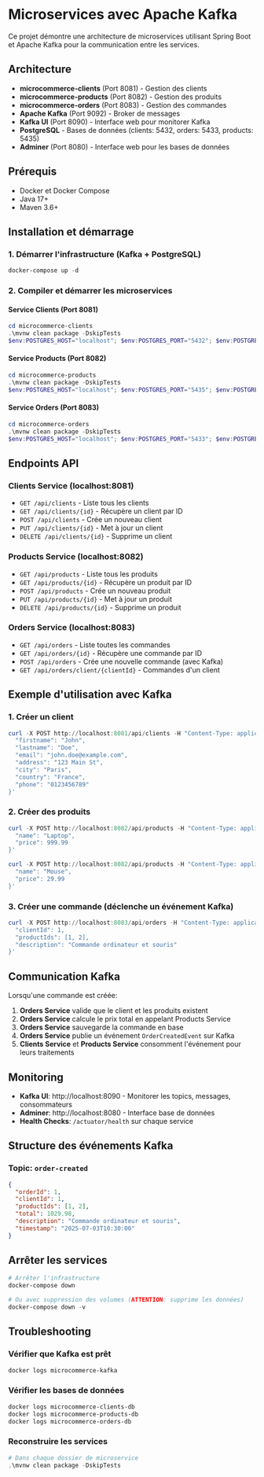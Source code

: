 # Microservices avec Apache Kafka

Ce projet démontre une architecture de microservices utilisant Spring Boot et Apache Kafka pour la communication entre les services.

## Architecture

- **microcommerce-clients** (Port 8081) - Gestion des clients
- **microcommerce-products** (Port 8082) - Gestion des produits
- **microcommerce-orders** (Port 8083) - Gestion des commandes
- **Apache Kafka** (Port 9092) - Broker de messages
- **Kafka UI** (Port 8090) - Interface web pour monitorer Kafka
- **PostgreSQL** - Bases de données (clients: 5432, orders: 5433, products: 5435)
- **Adminer** (Port 8080) - Interface web pour les bases de données

## Prérequis

- Docker et Docker Compose
- Java 17+
- Maven 3.6+

## Installation et démarrage

### 1. Démarrer l'infrastructure (Kafka + PostgreSQL)

```powershell
docker-compose up -d
```

### 2. Compiler et démarrer les microservices

#### Service Clients (Port 8081)

```powershell
cd microcommerce-clients
.\mvnw clean package -DskipTests
$env:POSTGRES_HOST="localhost"; $env:POSTGRES_PORT="5432"; $env:POSTGRES_DB="clients_db"; $env:POSTGRES_USER="postgres"; $env:POSTGRES_PASSWORD="password"; $env:KAFKA_BOOTSTRAP_SERVERS="localhost:9092"; java -jar target/microcommerce-0.0.1-SNAPSHOT.jar
```

#### Service Products (Port 8082)

```powershell
cd microcommerce-products
.\mvnw clean package -DskipTests
$env:POSTGRES_HOST="localhost"; $env:POSTGRES_PORT="5435"; $env:POSTGRES_DB="products_db"; $env:POSTGRES_USER="postgres"; $env:POSTGRES_PASSWORD="password"; $env:KAFKA_BOOTSTRAP_SERVERS="localhost:9092"; java -jar target/microcommerce-0.0.1-SNAPSHOT.jar
```

#### Service Orders (Port 8083)

```powershell
cd microcommerce-orders
.\mvnw clean package -DskipTests
$env:POSTGRES_HOST="localhost"; $env:POSTGRES_PORT="5433"; $env:POSTGRES_DB="orders_db"; $env:POSTGRES_USER="postgres"; $env:POSTGRES_PASSWORD="password"; $env:KAFKA_BOOTSTRAP_SERVERS="localhost:9092"; $env:CLIENTS_SERVICE_URL="http://localhost:8081"; $env:PRODUCTS_SERVICE_URL="http://localhost:8082"; java -jar target/microcommerce-0.0.1-SNAPSHOT.jar
```

## Endpoints API

### Clients Service (localhost:8081)

- `GET /api/clients` - Liste tous les clients
- `GET /api/clients/{id}` - Récupère un client par ID
- `POST /api/clients` - Crée un nouveau client
- `PUT /api/clients/{id}` - Met à jour un client
- `DELETE /api/clients/{id}` - Supprime un client

### Products Service (localhost:8082)

- `GET /api/products` - Liste tous les produits
- `GET /api/products/{id}` - Récupère un produit par ID
- `POST /api/products` - Crée un nouveau produit
- `PUT /api/products/{id}` - Met à jour un produit
- `DELETE /api/products/{id}` - Supprime un produit

### Orders Service (localhost:8083)

- `GET /api/orders` - Liste toutes les commandes
- `GET /api/orders/{id}` - Récupère une commande par ID
- `POST /api/orders` - Crée une nouvelle commande (avec Kafka)
- `GET /api/orders/client/{clientId}` - Commandes d'un client

## Exemple d'utilisation avec Kafka

### 1. Créer un client

```powershell
curl -X POST http://localhost:8081/api/clients -H "Content-Type: application/json" -d '{
  "firstname": "John",
  "lastname": "Doe",
  "email": "john.doe@example.com",
  "address": "123 Main St",
  "city": "Paris",
  "country": "France",
  "phone": "0123456789"
}'
```

### 2. Créer des produits

```powershell
curl -X POST http://localhost:8082/api/products -H "Content-Type: application/json" -d '{
  "name": "Laptop",
  "price": 999.99
}'

curl -X POST http://localhost:8082/api/products -H "Content-Type: application/json" -d '{
  "name": "Mouse",
  "price": 29.99
}'
```

### 3. Créer une commande (déclenche un événement Kafka)

```powershell
curl -X POST http://localhost:8083/api/orders -H "Content-Type: application/json" -d '{
  "clientId": 1,
  "productIds": [1, 2],
  "description": "Commande ordinateur et souris"
}'
```

## Communication Kafka

Lorsqu'une commande est créée:

1. **Orders Service** valide que le client et les produits existent
2. **Orders Service** calcule le prix total en appelant Products Service
3. **Orders Service** sauvegarde la commande en base
4. **Orders Service** publie un événement `OrderCreatedEvent` sur Kafka
5. **Clients Service** et **Products Service** consomment l'événement pour leurs traitements

## Monitoring

- **Kafka UI**: http://localhost:8090 - Monitorer les topics, messages, consommateurs
- **Adminer**: http://localhost:8080 - Interface base de données
- **Health Checks**: `/actuator/health` sur chaque service

## Structure des événements Kafka

### Topic: `order-created`

```json
{
  "orderId": 1,
  "clientId": 1,
  "productIds": [1, 2],
  "total": 1029.98,
  "description": "Commande ordinateur et souris",
  "timestamp": "2025-07-03T10:30:00"
}
```

## Arrêter les services

```powershell
# Arrêter l'infrastructure
docker-compose down

# Ou avec suppression des volumes (ATTENTION: supprime les données)
docker-compose down -v
```

## Troubleshooting

### Vérifier que Kafka est prêt

```powershell
docker logs microcommerce-kafka
```

### Vérifier les bases de données

```powershell
docker logs microcommerce-clients-db
docker logs microcommerce-products-db
docker logs microcommerce-orders-db
```

### Reconstruire les services

```powershell
# Dans chaque dossier de microservice
.\mvnw clean package -DskipTests
```
